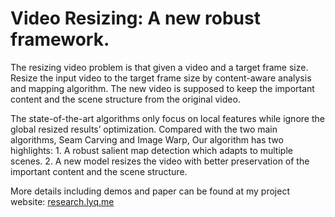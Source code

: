 # Video Resizing: A new robust framework.

The resizing video problem is that given a video and a target frame size. Resize the input video to the target frame size by content-aware analysis and mapping algorithm. The new video is supposed to keep the important content and the scene structure from the original video.

The state-of-the-art algorithms only focus on local features while ignore the global resized results’ optimization. Compared with the two main algorithms, Seam Carving and Image Warp, Our algorithm has two highlights: 1. A robust salient map detection which adapts to multiple scenes. 2. A new model resizes the video with better preservation of the important content and the scene structure.

More details including demos and paper can be found at my project website: [research.lyq.me](http://research.lyq.me)
